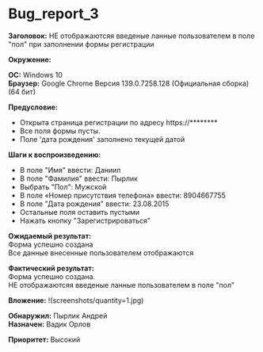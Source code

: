 # Bug_report_3

**Заголовок:** НЕ отображаютсяя введеные ланные пользователем в поле "пол" при заполнении формы регистрации  

**Окружение:**  

**ОС:** Windows 10  
**Браузер:** Google Chrome Версия 139.0.7258.128 (Официальная сборка) (64 бит)  

**Предусловие:**  
- Открыта страница регистрации по адресу https://********   
- Все поля формы пусты.  
- Поле 'дата рождения' заполнено текущей датой

**Шаги к воспроизведению:**  

- В поле "Имя" ввести: Даниил  
- В поле "Фамилия" ввести: Пырлик  
- Выбрать "Пол": Мужской  
- В поле «Номер присутствия телефона» ввести: 8904667755  
- В поле "Дата рождения" ввести: 23.08.2015  
- Остальные поля оставить пустыми  
- Нажать кнопку "Зарегистрироваться"  

**Ожидаемый результат:**   
 Форма успешно создана  
 Все данные внесенные пользователем отображаются  

**Фактический результат:**  
Форма успешно создана.  
НЕ отображаютсяя введеные ланные пользователем в поле "пол"    

**Вложение:** !(screenshots/quantity=1.jpg)

**Обнаружил:** Пырлик Андрей  
**Назначен:** Вадик Орлов  

**Приоритет:** Высокий  
